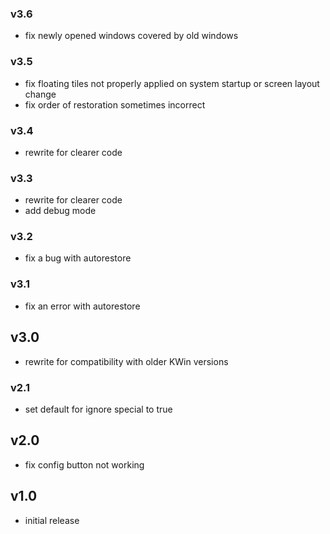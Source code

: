 ### v3.6

- fix newly opened windows covered by old windows

### v3.5

- fix floating tiles not properly applied on system startup or screen layout change
- fix order of restoration sometimes incorrect

### v3.4

- rewrite for clearer code

### v3.3

- rewrite for clearer code
- add debug mode

### v3.2

- fix a bug with autorestore

### v3.1

- fix an error with autorestore

## v3.0

- rewrite for compatibility with older KWin versions

### v2.1

- set default for ignore special to true

## v2.0

- fix config button not working

## v1.0

- initial release